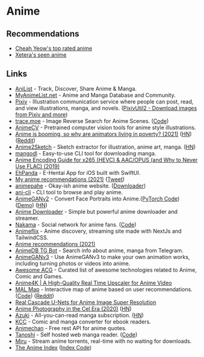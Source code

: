 # Anime

## Recommendations

- [Cheah Yeow's top rated anime](https://myanimelist.net/animelist/chuyeow?status=7&order=4&order2=0)
- [Xetera's seen anime](https://anilist.co/user/Xetera)

## Links

- [AniList](https://anilist.co/) - Track, Discover, Share Anime & Manga.
- [MyAnimeList.net](https://myanimelist.net/) - Anime and Manga Database and Community.
- [Pixiv](https://www.pixiv.net/en/) - Illustration communication service where people can post, read, and view illustrations, manga, and novels. ([PixivUtil2 - Download images from Pixiv and more](https://github.com/Nandaka/PixivUtil2))
- [trace.moe](https://trace.moe/) - Image Reverse Search for Anime Scenes. ([Code](https://github.com/soruly/trace.moe))
- [AnimeCV](https://github.com/kosuke1701/AnimeCV) - Pretrained computer vision tools for anime style illustrations.
- [Anime is booming, so why are animators living in poverty? (2021)](https://www.nytimes.com/2021/02/24/business/japan-anime.html) ([HN](https://news.ycombinator.com/item?id=26275488)) ([Reddit](https://www.reddit.com/r/television/comments/ltulz1/anime_is_booming_so_why_are_animators_living_in/))
- [Anime2Sketch](https://github.com/Mukosame/Anime2Sketch) - Sketch extractor for illustration, anime art, manga. ([HN](https://news.ycombinator.com/item?id=27070838))
- [mangodl](https://github.com/Gyro7/mangodl) - Easy-to-use CLI tool for downloading manga.
- [Anime Encoding Guide for x265 (HEVC) & AAC/OPUS (and Why to Never Use FLAC) (2019)](https://kokomins.wordpress.com/2019/10/10/anime-encoding-guide-for-x265-and-why-to-never-use-flac/)
- [EhPanda](https://github.com/tatsuz0u/EhPanda) - E-Hentai App for iOS built with SwiftUI.
- [My anime recommendations (2021)](https://noahpinion.substack.com/p/my-anime-recommendations) ([Tweet](https://twitter.com/Noahpinion/status/1434059309516673024))
- [animepahe](https://animepahe.com/) - Okay-ish anime website. ([Downloader](https://github.com/sreekaransrinath/animedownloader))
- [ani-cli](https://github.com/pystardust/ani-cli) - CLI tool to browse and play anime.
- [AnimeGANv2](https://tachibanayoshino.github.io/AnimeGANv2/) - Convert Face Portraits into Anime.([PyTorch Code](https://github.com/bryandlee/animegan2-pytorch)) ([Demo](https://huggingface.co/spaces/akhaliq/AnimeGANv2)) ([HN](https://news.ycombinator.com/item?id=29162248))
- [Anime Downloader](https://github.com/anime-dl/anime-downloader) - Simple but powerful anime downloader and streamer.
- [Nakama](https://nakama.social/) - Social network for anime fans. ([Code](https://github.com/nicolasparada/nakama))
- [Animeflix](https://github.com/chirag-droid/animeflix) - Anime discovery, streaming site made with NextJs and TailwindCSS.
- [Anime recommendations (2021)](https://twitter.com/dan_abramov/status/1470493215371505670)
- [AnimeDB TG Bot](https://github.com/ArnabXD/AnimeDB-tgbot) - Search info about anime, manga from Telegram.
- [AnimeGANv3](https://github.com/TachibanaYoshino/AnimeGANv3) - Use AnimeGANv3 to make your own animation works, including turning photos or videos into anime.
- [Awesome ACG](https://github.com/soruly/awesome-acg) - Curated list of awesome technologies related to Anime, Comic and Games.
- [Anime4K | A High-Quality Real Time Upscaler for Anime Video](https://github.com/bloc97/Anime4K)
- [MAL Map](https://www.malmap.net/) - Interactive map of anime based on user recommendations. ([Code](https://github.com/platers/MAL-Map)) ([Reddit](https://www.reddit.com/r/dataisbeautiful/comments/s3jybi/oc_an_interactive_map_of_anime_based_on_user/))
- [Real Cascade U-Nets for Anime Image Super Resolution](https://github.com/bilibili/ailab/blob/main/Real-CUGAN/README_EN.md)
- [Anime Photography in the Cel Era (2020)](https://alexswak.tumblr.com/post/630061631289835520/cel-anime-photography) ([HN](https://news.ycombinator.com/item?id=30403219))
- [Azuki](https://www.azuki.co/) - All-you-can-read manga subscription. ([HN](https://news.ycombinator.com/item?id=30804169))
- [KCC](https://github.com/ciromattia/kcc) - Comic and manga converter for ebook readers.
- [Animechan](https://github.com/rocktimsaikia/anime-chan) - Free rest API for anime quotes.
- [Tanoshi](https://faldez.github.io/tanoshi/) - Self hosted web manga reader. ([Code](https://github.com/faldez/tanoshi))
- [Miru](https://github.com/ThaUnknown/miru) - Stream anime torrents, real-time with no waiting for downloads.
- [The Anime Index](https://piracy.moe/) ([Index Code](https://github.com/ranimepiracy/index))